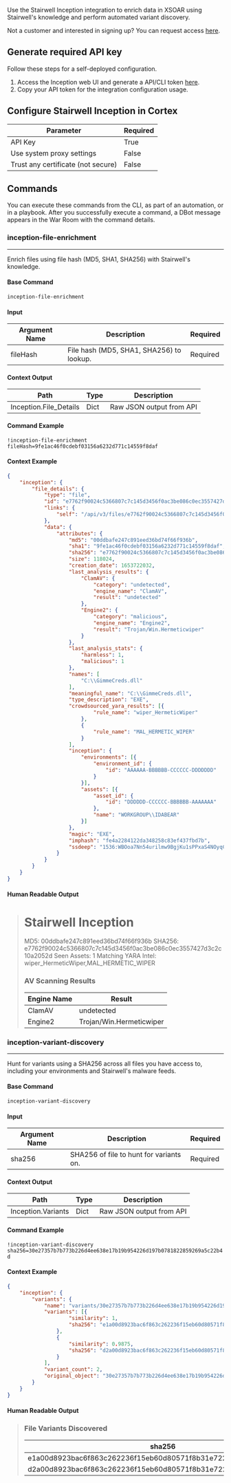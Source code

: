 Use the Stairwell Inception integration to enrich data in XSOAR using Stairwell's knowledge and perform automated variant discovery.

Not a customer and interested in signing up? You can request access [here](https://stairwell.com/contact/).

## Generate required API key

Follow these steps for a self-deployed configuration.

1. Access the Inception web UI and generate a API/CLI token [here](https://app.stairwell.com/dashboard?open-modal=auth-token).
2. Copy your API token for the integration configuration usage.

## Configure Stairwell Inception in Cortex


| **Parameter** | **Required** |
| --- | --- |
| API Key | True |
| Use system proxy settings | False |
| Trust any certificate (not secure) | False |

## Commands

You can execute these commands from the CLI, as part of an automation, or in a playbook.
After you successfully execute a command, a DBot message appears in the War Room with the command details.

### inception-file-enrichment

***
Enrich files using file hash (MD5, SHA1, SHA256) with Stairwell's knowledge.


#### Base Command

`inception-file-enrichment`

#### Input

| **Argument Name** | **Description** | **Required** |
| --- | --- | --- |
| fileHash | File hash (MD5, SHA1, SHA256) to lookup. | Required | 


#### Context Output

| **Path** | **Type** | **Description** |
| --- | --- | --- |
| Inception.File_Details | Dict | Raw JSON output from API | 


#### Command Example

```!inception-file-enrichment fileHash=9fe1ac46f0cdebf03156a6232d771c14559f8daf```

#### Context Example

```json
{
	"inception": {
		"file_details": {
			"type": "file",
			"id": "e7762f90024c5366807c7c145d3456f0ac3be086c0ec3557427d3c2c10a2052d",
			"links": {
				"self": "/api/v3/files/e7762f90024c5366807c7c145d3456f0ac3be086c0ec3557427d3c2c10a2052d"
			},
			"data": {
				"attributes": {
					"md5": "00ddbafe247c891eed36bd74f66f936b",
					"sha1": "9fe1ac46f0cdebf03156a6232d771c14559f8daf",
					"sha256": "e7762f90024c5366807c7c145d3456f0ac3be086c0ec3557427d3c2c10a2052d",
					"size": 118024,
					"creation_date": 1653722032,
					"last_analysis_results": {
						"ClamAV": {
							"category": "undetected",
							"engine_name": "ClamAV",
							"result": "undetected"
						},
						"Engine2": {
							"category": "malicious",
							"engine_name": "Engine2",
							"result": "Trojan/Win.Hermeticwiper"
						}
					},
					"last_analysis_stats": {
						"harmless": 1,
						"malicious": 1
					},
					"names": [
						"C:\\GimmeCreds.dll"
					],
					"meaningful_name": "C:\\GimmeCreds.dll",
					"type_description": "EXE",
					"crowdsourced_yara_results": [{
							"rule_name": "wiper_HermeticWiper"
						},
						{
							"rule_name": "MAL_HERMETIC_WIPER"
						}
					],
					"inception": {
						"environments": [{
							"environment_id": {
								"id": "AAAAAA-BBBBBB-CCCCCC-DDDDDDD"
							}
						}],
						"assets": [{
							"asset_id": {
								"id": "DDDDDD-CCCCCC-BBBBBB-AAAAAAA"
							},
							"name": "WORKGROUP\\IDABEAR"
						}]
					},
					"magic": "EXE",
					"imphash": "fe4a2284122da348258c83ef437fbd7b",
					"ssdeep": "1536:WBOoa7Nn54urilmw9BgjKu1sPPxaS4NOyqC:WBOoa7P4xlPwV16PkS4NVqC"
				}
			}
		}
	}
}
```

#### Human Readable Output

># Stairwell Inception
>
>MD5: 00ddbafe247c891eed36bd74f66f936b
>SHA256: e7762f90024c5366807c7c145d3456f0ac3be086c0ec3557427d3c2c10a2052d
>Seen Assets: 1
>Matching YARA Intel: wiper_HermeticWiper,MAL_HERMETIC_WIPER
>
>### AV Scanning Results
>
>Engine Name|Result
>---|---
>ClamAV|undetected
>Engine2|Trojan/Win.Hermeticwiper

### inception-variant-discovery

***
Hunt for variants using a SHA256 across all files you have access to, including your environments and Stairwell's malware feeds.


#### Base Command

`inception-variant-discovery`

#### Input

| **Argument Name** | **Description** | **Required** |
| --- | --- | --- |
| sha256 | SHA256 of file to hunt for variants on. | Required | 


#### Context Output

| **Path** | **Type** | **Description** |
| --- | --- | --- |
| Inception.Variants | Dict | Raw JSON output from API | 


#### Command Example

```!inception-variant-discovery sha256=30e27357b7b773b226d4ee638e17b19b954226d197b0781822859269a5c22b4d```

#### Context Example

```json
{
	"inception": {
		"variants": {
			"name": "variants/30e27357b7b773b226d4ee638e17b19b954226d197b0781822859269a5c22b4d",
			"variants": [{
					"similarity": 1,
					"sha256": "e1a00d8923bac6f863c262236f15eb60d80571f8b31e7220c4b2912fae7e9a14"
				},
				{
					"similarity": 0.9875,
					"sha256": "d2a00d8923bac6f863c262236f15eb60d80571f8b31e7220c4b2912fae7e9a12"
				}
			],
			"variant_count": 2,
			"original_object": "30e27357b7b773b226d4ee638e17b19b954226d197b0781822859269a5c22b4d"
		}
	}
}
```

#### Human Readable Output

>### File Variants Discovered
>
>|sha256|similarity|
>|---|---|
>| e1a00d8923bac6f863c262236f15eb60d80571f8b31e7220c4b2912fae7e9a14 | 1 |
>| d2a00d8923bac6f863c262236f15eb60d80571f8b31e7220c4b2912fae7e9a12 | 0.9875 |